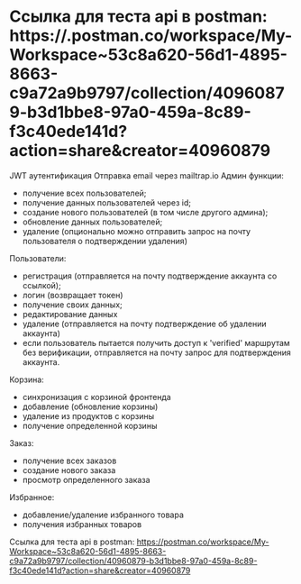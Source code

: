 Ссылка для теста api в postman:
https://.postman.co/workspace/My-Workspace~53c8a620-56d1-4895-8663-c9a72a9b9797/collection/40960879-b3d1bbe8-97a0-459a-8c89-f3c40ede141d?action=share&creator=40960879
=======
JWT аутентификация
Отправка email через mailtrap.io
Админ функции:
- получение всех пользователей;
- получение данных пользователей через id;
- создание нового пользователей (в том числе другого админа);
- обновление данных пользователей;
- удаление (опционально можно отправить запрос на почту пользователя о подтверждении удаления)

Пользователи: 
- регистрация (отправляется на почту подтверждение аккаунта со ссылкой);
- логин (возвращает токен)
- получение своих данных;
- редактирование данных
- удаление (отправляется на почту подтверждение об удалении аккаунта)
- если пользователь пытается получить доступ к 'verified' маршрутам без верификации, отправляется на почту запрос для подтверждения аккаунта.

Корзина:
- синхронизация с корзиной фронтенда
- добавление (обновление корзины)
- удаление из продуктов с корзины
- получение определенной корзины

Заказ:
- получение всех заказов
- создание нового заказа
- просмотр определенного заказа

Избранное:
- добавление/удаление избранного товара
- получения избранных товаров
  
Ссылка для теста api в postman:
https://postman.co/workspace/My-Workspace~53c8a620-56d1-4895-8663-c9a72a9b9797/collection/40960879-b3d1bbe8-97a0-459a-8c89-f3c40ede141d?action=share&creator=40960879

